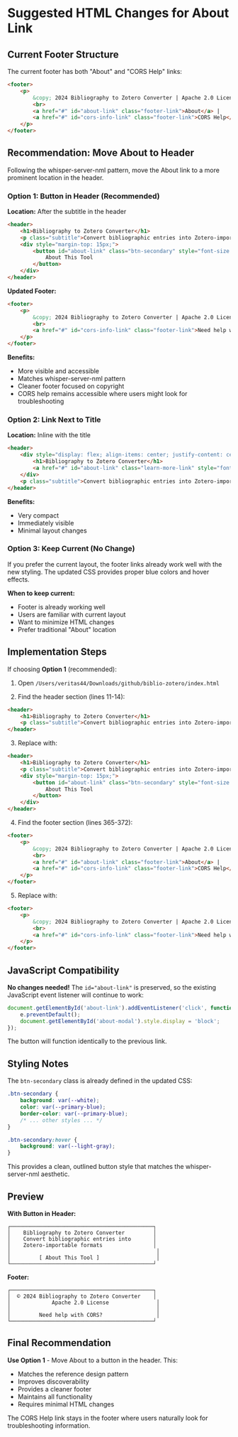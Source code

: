 # Suggested HTML Changes for About Link

## Current Footer Structure

The current footer has both "About" and "CORS Help" links:

```html
<footer>
    <p>
        &copy; 2024 Bibliography to Zotero Converter | Apache 2.0 License
        <br>
        <a href="#" id="about-link" class="footer-link">About</a> |
        <a href="#" id="cors-info-link" class="footer-link">CORS Help</a>
    </p>
</footer>
```

## Recommendation: Move About to Header

Following the whisper-server-nml pattern, move the About link to a more prominent location in the header.

### Option 1: Button in Header (Recommended)

**Location:** After the subtitle in the header

```html
<header>
    <h1>Bibliography to Zotero Converter</h1>
    <p class="subtitle">Convert bibliographic entries into Zotero-importable formats</p>
    <div style="margin-top: 15px;">
        <button id="about-link" class="btn-secondary" style="font-size: 0.9rem; padding: 8px 16px;">
            About This Tool
        </button>
    </div>
</header>
```

**Updated Footer:**

```html
<footer>
    <p>
        &copy; 2024 Bibliography to Zotero Converter | Apache 2.0 License
        <br>
        <a href="#" id="cors-info-link" class="footer-link">Need help with CORS?</a>
    </p>
</footer>
```

**Benefits:**
- More visible and accessible
- Matches whisper-server-nml pattern
- Cleaner footer focused on copyright
- CORS help remains accessible where users might look for troubleshooting

### Option 2: Link Next to Title

**Location:** Inline with the title

```html
<header>
    <div style="display: flex; align-items: center; justify-content: center; gap: 15px; flex-wrap: wrap;">
        <h1>Bibliography to Zotero Converter</h1>
        <a href="#" id="about-link" class="learn-more-link" style="font-size: 0.9rem;">About</a>
    </div>
    <p class="subtitle">Convert bibliographic entries into Zotero-importable formats</p>
</header>
```

**Benefits:**
- Very compact
- Immediately visible
- Minimal layout changes

### Option 3: Keep Current (No Change)

If you prefer the current layout, the footer links already work well with the new styling. The updated CSS provides proper blue colors and hover effects.

**When to keep current:**
- Footer is already working well
- Users are familiar with current layout
- Want to minimize HTML changes
- Prefer traditional "About" location

## Implementation Steps

If choosing **Option 1** (recommended):

1. Open `/Users/veritas44/Downloads/github/biblio-zotero/index.html`

2. Find the header section (lines 11-14):
```html
<header>
    <h1>Bibliography to Zotero Converter</h1>
    <p class="subtitle">Convert bibliographic entries into Zotero-importable formats</p>
</header>
```

3. Replace with:
```html
<header>
    <h1>Bibliography to Zotero Converter</h1>
    <p class="subtitle">Convert bibliographic entries into Zotero-importable formats</p>
    <div style="margin-top: 15px;">
        <button id="about-link" class="btn-secondary" style="font-size: 0.9rem; padding: 8px 16px;">
            About This Tool
        </button>
    </div>
</header>
```

4. Find the footer section (lines 365-372):
```html
<footer>
    <p>
        &copy; 2024 Bibliography to Zotero Converter | Apache 2.0 License
        <br>
        <a href="#" id="about-link" class="footer-link">About</a> |
        <a href="#" id="cors-info-link" class="footer-link">CORS Help</a>
    </p>
</footer>
```

5. Replace with:
```html
<footer>
    <p>
        &copy; 2024 Bibliography to Zotero Converter | Apache 2.0 License
        <br>
        <a href="#" id="cors-info-link" class="footer-link">Need help with CORS?</a>
    </p>
</footer>
```

## JavaScript Compatibility

**No changes needed!** The `id="about-link"` is preserved, so the existing JavaScript event listener will continue to work:

```javascript
document.getElementById('about-link').addEventListener('click', function(e) {
    e.preventDefault();
    document.getElementById('about-modal').style.display = 'block';
});
```

The button will function identically to the previous link.

## Styling Notes

The `btn-secondary` class is already defined in the updated CSS:

```css
.btn-secondary {
    background: var(--white);
    color: var(--primary-blue);
    border-color: var(--primary-blue);
    /* ... other styles ... */
}

.btn-secondary:hover {
    background: var(--light-gray);
}
```

This provides a clean, outlined button style that matches the whisper-server-nml aesthetic.

## Preview

**With Button in Header:**
```
┌─────────────────────────────────────────────┐
│    Bibliography to Zotero Converter         │
│    Convert bibliographic entries into       │
│    Zotero-importable formats                │
│                                              │
│         [ About This Tool ]                  │
└─────────────────────────────────────────────┘
```

**Footer:**
```
┌─────────────────────────────────────────────┐
│  © 2024 Bibliography to Zotero Converter    │
│             Apache 2.0 License               │
│                                              │
│         Need help with CORS?                 │
└─────────────────────────────────────────────┘
```

## Final Recommendation

**Use Option 1** - Move About to a button in the header. This:
- Matches the reference design pattern
- Improves discoverability
- Provides a cleaner footer
- Maintains all functionality
- Requires minimal HTML changes

The CORS Help link stays in the footer where users naturally look for troubleshooting information.
